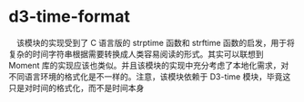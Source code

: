 # d3-time-format

&ensp;&ensp;该模块的实现受到了 C 语言版的 strptime 函数和 strftime 函数的启发，用于将复杂的时间字符串根据需要转换成人类容易阅读的形式。其实可以联想到 Moment 库的实现应该也类似。并且该模块的实现中充分考虑了本地化需求，对不同语言环境的格式化是不一样的。注意，该模块依赖于 D3-time 模块，毕竟这只是对时间的格式化，而不是时间本身
